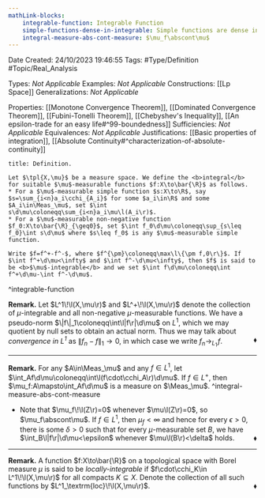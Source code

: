 ```yaml
---
mathLink-blocks:
    integrable-function: Integrable Function
    simple-functions-dense-in-integrable: Simple functions are dense in $L^1$
    integral-measure-abs-cont-measure: $\mu_f\abscont\mu$
---
```


<div class="topSpace"></div>

Date Created: 24/10/2023 19:46:55
Tags: #Type/Definition #Topic/Real_Analysis

Types: <i>Not Applicable</i>
Examples: <i>Not Applicable</i>
Constructions: [[Lp Space]]
Generalizations: <i>Not Applicable</i>

Properties: [[Monotone Convergence Theorem]], [[Dominated Convergence Theorem]], [[Fubini-Tonelli Theorem]], [[Chebyshev's Inequality]], [[An epsilon-trade for an easy life#^99-boundedness]]
Sufficiencies: <i>Not Applicable</i>
Equivalences: <i>Not Applicable</i>
Justifications: [[Basic properties of integration]], [[Absolute Continuity#^characterization-of-absolute-continuity]]

``` ad-Definition
title: Definition.

Let $\tpl{X,\mu}$ be a measure space. We define the <b>integral</b> for suitable $\mu$-measurable functions $f:X\to\bar{\R}$ as follows.
* For a $\mu$-measurable simple function $s:X\to\R$, say $s=\sum_{i<n}a_i\cchi_{A_i}$ for some $a_i\in\R$ and some $A_i\in\Meas_\mu$, set $\int s\d\mu\coloneqq\sum_{i<n}a_i\mu\l(A_i\r)$.
* For a $\mu$-measurable non-negative function $f_0:X\to\bar{\R}_{\geq0}$, set $\int f_0\d\mu\coloneqq\sup_{s\leq f_0}\int s\d\mu$ where $s\leq f_0$ is any $\mu$-measurable simple function.

Write $f=f^+-f^-$, where $f^{\pm}\coloneqq\max\l\{\pm f,0\r\}$. If $\int f^+\d\mu<\infty$ and $\int f^-\d\mu<\infty$, then $f$ is said to be <b>$\mu$-integrable</b> and we set $\int f\d\mu\coloneqq\int f^+\d\mu-\int f^-\d\mu$.

```
^integrable-function

<b>Remark.</b> Let $L^1\!\l(X,\mu\r)$ and $L^+\!\l(X,\mu\r)$ denote the collection of $\mu$-integrable and all non-negative $\mu$-measurable functions. We have a pseudo-norm $\|f\|_1\coloneqq\int\l|f\r|\d\mu$ on $L^1$, which we may quotient by null sets to obtain an actual norm. Thus we may talk about <i>convergence in $L^1$</i> as $\|f_n-f\|_1\to0$, in which case we write $f_n\to_{L_1}\!f$.<span style="float:right;">$\blacklozenge$</span>

---

<b>Remark.</b> For any $A\in\Meas_\mu$ and any $f\in L^1$, let $\int_Af\d\mu\coloneqq\int\l(f\cdot\cchi_A\r)\d\mu$. If $f\in L^+$, then $\mu_f:A\mapsto\int_Af\d\mu$ is a measure on $\Meas_\mu$. ^integral-measure-abs-cont-measure
* Note that $\mu_f\!\l(Z\r)=0$ whenever $\mu\l(Z\r)=0$, so $\mu_f\abscont\mu$. If $f\in L^1$, then $\mu_f<\infty$ and hence for every $\epsilon>0$, there is some $\delta>0$ such that for every $\mu$-measurable set $B$, we have $\int_B\l|f\r|\d\mu<\epsilon$ whenever $\mu\l(B\r)<\delta$ holds.<span style="float:right;">$\blacklozenge$</span>

---

<b>Remark.</b> A function $f:X\to\bar{\R}$ on a topological space with Borel measure $\mu$ is said to be <i>locally-integrable</i> if $f\cdot\cchi_K\in L^1\!\l(X,\mu\r)$ for all compacts $K\subseteq X$. Denote the collection of all such functions by $L^1_\textrm{loc}\!\l(X,\mu\r)$.<span style="float:right;">$\blacklozenge$</span>
